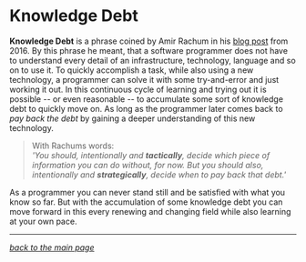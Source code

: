 # Knowledge Debt

**Knowledge Debt** is a phrase coined by Amir Rachum in his [blog post](https://amir.rachum.com/blog/2016/09/15/knowledge-debt/) from 2016. By this phrase he meant, that a software programmer does not have to understand every detail of an infrastructure, technology, language and so on to use it. To quickly accomplish a task, while also using a new technology, a programmer can solve it with some try-and-error and just working it out. In this continuous cycle of learning and trying out it is possible -- or even reasonable -- to accumulate some sort of knowledge debt to quickly move on. As long as the programmer later comes back to *pay back the debt* by gaining a deeper understanding of this new technology.

> With Rachums words:  
> *'You should, intentionally and **tactically**, decide which piece of information you can do without, for now. But you should also, intentionally and **strategically**, decide when to pay back that debt.'*

As a programmer you can never stand still and be satisfied with what you know so far. But with the accumulation of some knowledge debt you can move forward in this every renewing and changing field while also learning at your own pace.

-------------------------------------------
*[back to the main page](../readme.md)*
